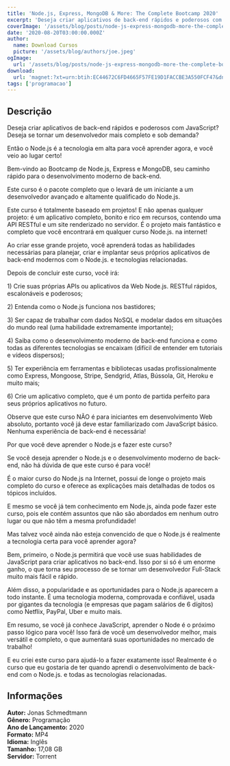 ```yaml
---
title: 'Node.js, Express, MongoDB & More: The Complete Bootcamp 2020'
excerpt: 'Deseja criar aplicativos de back-end rápidos e poderosos com JavaScript? Deseja se tornar um desenvolvedor mais completo e sob demanda?  Então o Node.js é a tecnologia em alta para você aprender agora, e você veio ao lugar certo!  Bem-vindo ao Bootcamp de Node.js, Express e MongoDB, seu'
coverImage: '/assets/blog/posts/node-js-express-mongodb-more-the-complete-bootcamp-2020.jpg'
date: '2020-08-20T03:00:00.000Z'
author:
  name: Download Cursos
  picture: '/assets/blog/authors/joe.jpeg'
ogImage:
  url: '/assets/blog/posts/node-js-express-mongodb-more-the-complete-bootcamp-2020.jpg'
download:
  url: 'magnet:?xt=urn:btih:EC44672C6FD4665F57FE19D1FACCBE3A550FCF47&dn=Udemy%20-%20Node.js%2c%20Express%2c%20MongoDB%20%26%20More%20The%20Complete%20Bootcamp%202020&tr=udp%3a%2f%2ftracker.openbittorrent.com%3a1337%2fannounce&tr=udp%3a%2f%2ftracker.opentrackr.org%3a1337%2fannounce'
tags: ['programacao']
---
```

<h2>Descrição</h2>
<p>Deseja criar aplicativos de back-end rápidos e poderosos com JavaScript? Deseja se tornar um desenvolvedor mais completo e sob demanda?</p><p>Então o Node.js é a tecnologia em alta para você aprender agora, e você veio ao lugar certo!</p><p>Bem-vindo ao Bootcamp de Node.js, Express e MongoDB, seu caminho rápido para o desenvolvimento moderno de back-end.</p><p>Este curso é o pacote completo que o levará de um iniciante a um desenvolvedor avançado e altamente qualificado do Node.js.</p><p>Este curso é totalmente baseado em projetos! E não apenas qualquer projeto: é um aplicativo completo, bonito e rico em recursos, contendo uma API RESTful e um site renderizado no servidor. É o projeto mais fantástico e completo que você encontrará em qualquer curso Node.js. na internet!</p><p>Ao criar esse grande projeto, você aprenderá todas as habilidades necessárias para planejar, criar e implantar seus próprios aplicativos de back-end modernos com o Node.js. e tecnologias relacionadas.</p><p>Depois de concluir este curso, você irá:</p><p>1) Crie suas próprias APIs ou aplicativos da Web Node.js. RESTful rápidos, escalonáveis ​​e poderosos;</p><p>2) Entenda como o Node.js funciona nos bastidores;</p><p>3) Ser capaz de trabalhar com dados NoSQL e modelar dados em situações do mundo real (uma habilidade extremamente importante);</p><p>4) Saiba como o desenvolvimento moderno de back-end funciona e como todas as diferentes tecnologias se encaixam (difícil de entender em tutoriais e vídeos dispersos);</p><p>5) Ter experiência em ferramentas e bibliotecas usadas profissionalmente como Express, Mongoose, Stripe, Sendgrid, Atlas, Bússola, Git, Heroku e muito mais;</p><p>6) Crie um aplicativo completo, que é um ponto de partida perfeito para seus próprios aplicativos no futuro.</p><p>Observe que este curso NÃO é para iniciantes em desenvolvimento Web absoluto, portanto você já deve estar familiarizado com JavaScript básico. Nenhuma experiência de back-end é necessária!</p><p>Por que você deve aprender o Node.js e fazer este curso?</p><p>Se você deseja aprender o Node.js e o desenvolvimento moderno de back-end, não há dúvida de que este curso é para você!</p><p>É o maior curso do Node.js na Internet, possui de longe o projeto mais completo do curso e oferece as explicações mais detalhadas de todos os tópicos incluídos.</p><p>E mesmo se você já tem conhecimento em Node.js, ainda pode fazer este curso, pois ele contém assuntos que não são abordados em nenhum outro lugar ou que não têm a mesma profundidade!</p><p>Mas talvez você ainda não esteja convencido de que o Node.js é realmente a tecnologia certa para você aprender agora?</p><p>Bem, primeiro, o Node.js permitirá que você use suas habilidades de JavaScript para criar aplicativos no back-end. Isso por si só é um enorme ganho, o que torna seu processo de se tornar um desenvolvedor Full-Stack muito mais fácil e rápido.</p><p>Além disso, a popularidade e as oportunidades para o Node.js aparecem a todo instante. É uma tecnologia moderna, comprovada e confiável, usada por gigantes da tecnologia (e empresas que pagam salários de 6 dígitos) como Netflix, PayPal, Uber e muito mais.</p><p>Em resumo, se você já conhece JavaScript, aprender o Node é o próximo passo lógico para você! Isso fará de você um desenvolvedor melhor, mais versátil e completo, o que aumentará suas oportunidades no mercado de trabalho!</p><p>E eu criei este curso para ajudá-lo a fazer exatamente isso! Realmente é o curso que eu gostaria de ter quando aprendi o desenvolvimento de back-end com o Node.js. e todas as tecnologias relacionadas.</p><h2>Informações</h2><p><strong>Autor:</strong> Jonas Schmedtmann<br/> <strong>Gênero:</strong> Programação<br/> <strong>Ano de Lançamento:</strong> 2020<br/> <strong>Formato:</strong> MP4<br/> <strong>Idioma:</strong> Inglês<br/> <strong>Tamanho:</strong> 17,08 GB<br/> <strong>Servidor:</strong> Torrent</p>